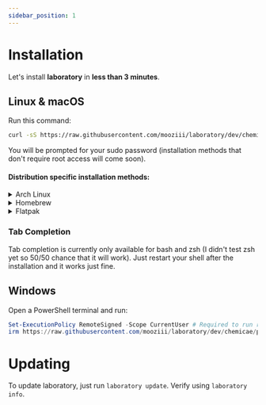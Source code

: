 ```yaml
---
sidebar_position: 1
---
```


# Installation

Let's install **laboratory** in **less than 3 minutes**.

## Linux & macOS

Run this command:
```bash
curl -sS https://raw.githubusercontent.com/mooziii/laboratory/dev/chemicae/packages/autoinstall.sh | bash
```
You will be prompted for your sudo password (installation methods that don't require root access will come soon).

#### Distribution specific installation methods:
<details>
    <summary>Arch Linux</summary>

*soon*
</details>

<details>
    <summary>Homebrew</summary>

*soon*
</details>

<details>
    <summary>Flatpak</summary>

*soon*
</details>


### Tab Completion

Tab completion is currently only available for bash and zsh (I didn't test zsh yet so 50/50 chance that it will work).
Just restart your shell after the installation and it works just fine.

## Windows

Open a PowerShell terminal and run:
```powershell
Set-ExecutionPolicy RemoteSigned -Scope CurrentUser # Required to run remote scripts
irm https://raw.githubusercontent.com/mooziii/laboratory/dev/chemicae/packages/install-windows.ps1 | iex
```

# Updating

To update laboratory, just run `laboratory update`. Verify using `laboratory info`.